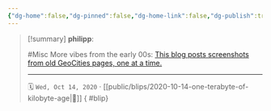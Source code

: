 ```yaml
---
{"dg-home":false,"dg-pinned":false,"dg-home-link":false,"dg-publish":true,"type":"blip","created-date":"2020-10-14T00:00:00","disabled rules":["yaml-title","yaml-title-alias","file-name-heading"],"title":"philipp @ 2020-10-14","dg-permalink":"2020/10/14/one-terabyte-of-kilobyte-age/","updated-date":"2025-04-30T22:27:35","dg-path":"blips/2020-10-14-one-terabyte-of-kilobyte-age.md","permalink":"/2020/10/14/one-terabyte-of-kilobyte-age/","dgPassFrontmatter":true}
---
```


> [!summary] **philipp**:
>
> #Misc
> More vibes from the early 00s: [This blog posts screenshots from old GeoCities
> pages, one at a time.](https://oneterabyteofkilobyteage.tumblr.com/)
> - - -
>
> 🗓️ `Wed, Oct 14, 2020` · [[public/blips/2020-10-14-one-terabyte-of-kilobyte-age\|🔗]]
{ #blip}

